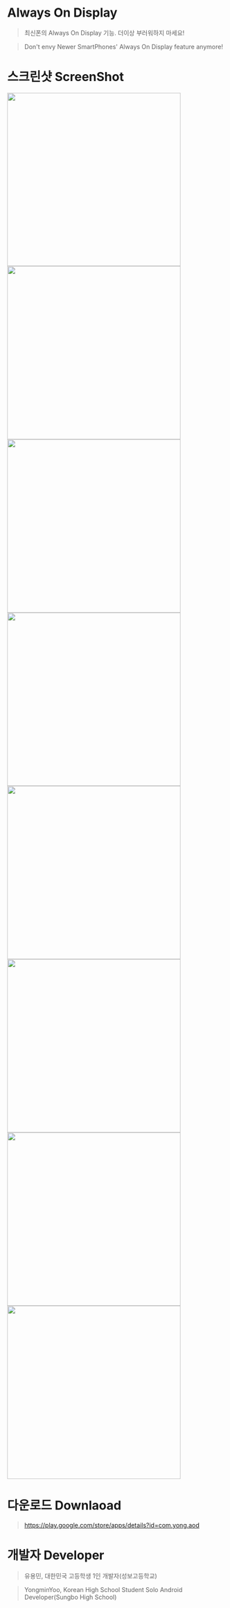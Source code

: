 ﻿# Always On Display


> 최신폰의 Always On Display 기능. 더이상 부러워하지 마세요!



> Don't envy Newer SmartPhones' Always On Display feature anymore!



# 스크린샷 ScreenShot

<div>
   <img width="400" src="/images/value_1.png"/>
   <img width="400" src="/images/value_2.png"/>
   <img width="400" src="/images/value_3.png"/>
<div>
<div>
   <img width="400" src="/images/value_4.png"/>
   <img width="400" src="/images/value_5.png"/>
   <img width="400" src="/images/value_6.png"/>
<div>
<div>
   <img width="400" src="/images/value_7.png"/>
   <img width="400" src="/images/value_8.png"/>
<div>



# 다운로드 Downlaoad


> https://play.google.com/store/apps/details?id=com.yong.aod

# 개발자 Developer
> 유용민, 대한민국 고등학생 1인 개발자(성보고등학교)



> YongminYoo, Korean High School Student Solo Android Developer(Sungbo High School)